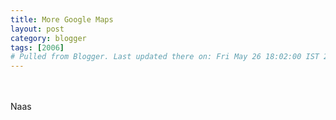 ```yaml
---
title: More Google Maps
layout: post
category: blogger
tags: [2006]
# Pulled from Blogger. Last updated there on: Fri May 26 18:02:00 IST 2006
---
```

<script src="http://maps.google.com/maps?file=api&v=2&key=ABQIAAAAZFzClZgpuGZ7n2OVWWjyPxTYrnCBaaQ9X3WZSBjs7pEgLNseJRTvhjKc6fcNBIRYL64guKY-gGIwhQ" type="text/javascript"></script><script type="text/javascript"> function map_details() { var map = new GMap2(document.getElementById("google_map_naas"));         map.addControl(new GLargeMapControl()); map.addControl(new GMapTypeControl()); map.setCenter(new GLatLng(53.2158,-6.6669),13);}</script><br /><br />Naas<br /><br /><div id="google_map_naas" style="width: 400px; height: 400px;"></div>
